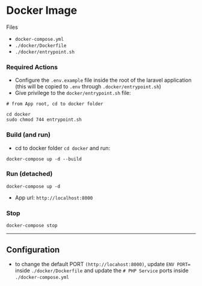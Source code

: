 # Docker Image

Files
- `docker-compose.yml`
- `./docker/Dockerfile`
- `./docker/entrypoint.sh`


### Required Actions
- Configure the `.env.example` file inside the root of the laravel application (this will be copied to `.env` through `.docker/entrypoint.sh`)
- Give privilege to the `docker/entrypoint.sh` file: 

```
# from App root, cd to docker folder

cd docker 
sudo chmod 744 entrypoint.sh

```



### Build (and run)
- cd to docker folder `cd docker` and run: 

```
docker-compose up -d --build
```


### Run (detached)

```
docker-compose up -d
```

- App url: `http://localhost:8000`


### Stop 

```
docker-compose stop
```



---

## Configuration

- to change the default PORT `(http://locahost:8000)`, update `ENV PORT=` inside `./docker/Dockerfile` and update the `# PHP Service` ports inside `./docker-compose.yml`



